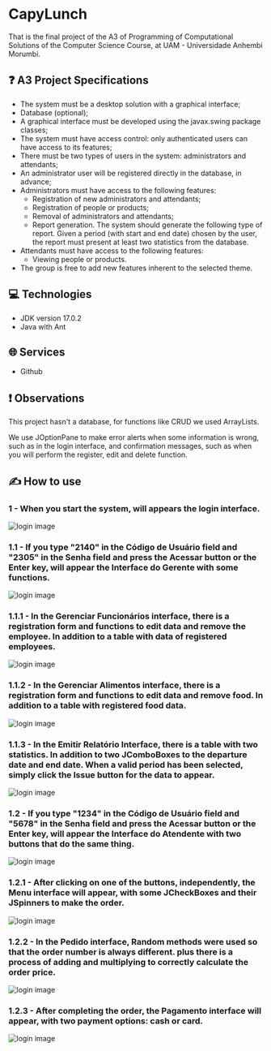 # CapyLunch

That is the final project of the A3 of Programming of Computational Solutions of the Computer Science Course, at UAM - Universidade Anhembi Morumbi.



## ❓ A3 Project Specifications

* The system must be a desktop solution with a graphical interface;
* Database (optional);
* A graphical interface must be developed using the javax.swing package classes;
* The system must have access control: only authenticated users can have access to its features;
* There must be two types of users in the system: administrators and attendants;
* An administrator user will be registered directly in the database, in advance;
* Administrators must have access to the following features:
  - Registration of new administrators and attendants;
  - Registration of people or products;
  - Removal of administrators and attendants;
  - Report generation. The system should generate the following type of report. Given a period (with start and end date) chosen by the user, the report must present at least two statistics from the database.
* Attendants must have access to the following features:
  - Viewing people or products.
* The group is free to add new features inherent to the selected theme.



## 💻 Technologies

* JDK version 17.0.2
* Java with Ant



## 🌐 Services

* Github



## ❗ Observations

This project hasn't a database, for functions like CRUD we used ArrayLists.

We use JOptionPane to make error alerts when some information is wrong, such as in the login interface, and confirmation messages, such as when you will perform the register, edit and delete function.



## ✍️ How to use

### 1 - When you start the system, will appears the **login interface**.

![login image](https://github.com/kauassilva/CapyLunch/blob/main/CapyLunch/src/assets/readme/interfaceLogin.png)


### 1.1 - If you type "2140" in the **Código de Usuário field** and "2305" in the **Senha field** and press the **Acessar button** or the **Enter key**, will appear the **Interface do Gerente** with some functions.

![login image](https://github.com/kauassilva/CapyLunch/blob/main/CapyLunch/src/assets/readme/interfaceGerente.png)


### 1.1.1 - In the **Gerenciar Funcionários interface**, there is a registration form and functions to edit data and remove the employee. In addition to a table with data of registered employees.

![login image](https://github.com/kauassilva/CapyLunch/blob/main/CapyLunch/src/assets/readme/interfaceGerenciarFuncionario.png)


### 1.1.2 - In the **Gerenciar Alimentos interface**, there is a registration form and functions to edit data and remove food. In addition to a table with registered food data.

![login image](https://github.com/kauassilva/CapyLunch/blob/main/CapyLunch/src/assets/readme/interfaceGerenciarAlimento.png)


### 1.1.3 - In the **Emitir Relatório Interface**, there is a table with two statistics. In addition to two JComboBoxes to the departure date and end date. When a valid period has been selected, simply click the Issue button for the data to appear.

![login image](https://github.com/kauassilva/CapyLunch/blob/main/CapyLunch/src/assets/readme/interfaceEmitirRelatorio.png)


### 1.2 - If you type "1234" in the **Código de Usuário field** and "5678" in the **Senha field** and press the **Acessar button** or the **Enter key**, will appear the **Interface do Atendente** with two buttons that do the same thing.

![login image](https://github.com/kauassilva/CapyLunch/blob/main/CapyLunch/src/assets/readme/interfaceAtendente.png)


### 1.2.1 - After clicking on one of the buttons, independently, the **Menu interface** will appear, with some JCheckBoxes and their JSpinners to make the order.

![login image](https://github.com/kauassilva/CapyLunch/blob/main/CapyLunch/src/assets/readme/interfaceMenuPedido.png)


### 1.2.2 - In the **Pedido interface**, Random methods were used so that the order number is always different. plus there is a process of adding and multiplying to correctly calculate the order price.

![login image](https://github.com/kauassilva/CapyLunch/blob/main/CapyLunch/src/assets/readme/interfacePedido.png)


### 1.2.3 - After completing the order, the **Pagamento interface** will appear, with two payment options: cash or card.

![login image](https://github.com/kauassilva/CapyLunch/blob/main/CapyLunch/src/assets/readme/interfacePagamento.png)

